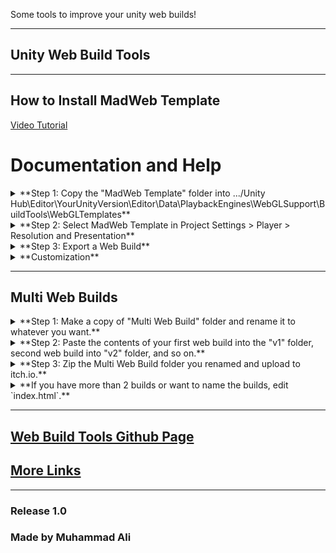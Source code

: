 Some tools to improve your unity web builds!

---

## Unity Web Build Tools

---

## How to Install MadWeb Template

[Video Tutorial](https://www.youtube.com/watch?v=vv8LwzHYqEw)


# Documentation and Help

<details>
  <summary>**Step 1: Copy the "MadWeb Template" folder into .../Unity Hub\Editor\YourUnityVersion\Editor\Data\PlaybackEngines\WebGLSupport\BuildTools\WebGLTemplates**</summary>
  
  Copy the "MadWeb Template" folder present in the download.  
  [Locate your unity editor install location.](https://docs.unity3d.com/2018.2/Documentation/Manual/GettingStartedInstallingHub.html#:~:text=of%20the%20Hub.-,Click%20the%20Installs%20tab.,and%20select%20the%20Unity%20executable.)  
  Open "Editor\YourUnityVersion\Editor\Data\PlaybackEngines\WebGLSupport\BuildTools\WebGLTemplates" folder.  
  Paste the "MadWeb Template" folder there.  
  ![Paste folder](Screenshots/location.png)
</details>

<details>
  <summary>**Step 2: Select MadWeb Template in Project Settings > Player > Resolution and Presentation**</summary>
  
  [View detailed info here.](https://docs.unity3d.com/Manual/web-templates-intro.html)  
  ![Select template](Screenshots/respreswindow.png)
</details>

<details>
  <summary>**Step 3: Export a Web Build**</summary>
  
  Do you really need a summary for this??  
  ![Preview](Screenshots/view.png)
</details>

<details>
  <summary>**Customization**</summary>

  - **Change the font by replacing `TemplateData/font.ttf`**  
    Make sure to replace with the same name.

  - **Change loading subtitles by editing `TemplateData/subtitles.txt`**  
    Format:  
    ```
    50%:Half Done  
    70%: More than half Done  
    ```

  ![Edit subtitles](Screenshots/subs%20(2).png)  
  ![Edit subtitles](Screenshots/subs%20(1).png)
</details>

---

## Multi Web Builds

<details>
  <summary>**Step 1: Make a copy of "Multi Web Build" folder and rename it to whatever you want.**</summary>
  
  Copy it somewhere outside of this downloads folder.  
  ![Copy the folder](Screenshots/copyoffolder.png)
</details>

<details>
  <summary>**Step 2: Paste the contents of your first web build into the "v1" folder, second web build into "v2" folder, and so on.**</summary>
  
  Make sure that `index.html` is directly accessible in those folders.  
  ![Paste version 1](Screenshots/paste%20(1).png)  
  ![Paste version 2](Screenshots/paste%20(2).png)
</details>

<details>
  <summary>**Step 3: Zip the Multi Web Build folder you renamed and upload to itch.io.**</summary>
</details>

<details>
  <summary>**If you have more than 2 builds or want to name the builds, edit `index.html`.**</summary>
  
  Open "Multi Web Build" or the renamed folder and edit the `index.html` directly inside it.  
  Add new versions using:
  ```
  <a href="#" onclick="loadVersion('vn')">Version N</a>
  ```
  ![Versions](Screenshots/change.png)
</details>

---

## [Web Build Tools Github Page](https://github.com/Alimadcorp/webbuildtools)

## [More Links](https://alimadcorp.github.io/site/social.html)

---

### Release 1.0  
### Made by Muhammad Ali


